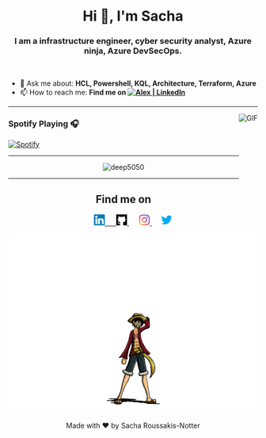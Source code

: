 <h1 align="center">Hi 👋, I'm Sacha</h1>
<h3 align="center">I am a infrastructure engineer, cyber security analyst, Azure ninja, Azure DevSecOps.</h3>
</br>

- 💬 Ask me about: **HCL, Powershell, KQL, Architecture, Terraform, Azure**
- 📫 How to reach me: **Find me on [<img alt="Alex | LinkedIn" height="15px" src="https://www.flaticon.com/svg/static/icons/svg/725/725337.svg"/>](https://www.linkedin.com/in/sacha-roussakis-notter-b6903095/)**

---

<img align="right" alt="GIF" height="170px" src="https://media.giphy.com/media/J5B1Y8QZnzXXbLQIBu/giphy.gif" />

### Spotify Playing 🎧
[![Spotify](https://novatorem.visualbean.vercel.app/api/spotify)](https://open.spotify.com/user/1112981871)

---

   <p align="center"> <img src="https://github-readme-stats.vercel.app/api?username=DFW1N&show_icons=true" alt="deep5050" /> </p>
  </div>
 
 
<hr/>

<h2 align="center">Find me on</h2>

<p align="center">

  <a href="https://www.linkedin.com/in/sacha-roussakis-notter-b6903095/">
    <img  alt="Linkedin" width="22px" src="https://raw.githubusercontent.com/dev-akshat/archive/main/images/svgs/social_media/linkedin.svg"/>
  &nbsp&nbsp&nbsp&nbsp
  <a href="https://github.com/DFW1N">
    <img alt="GitHub" width="22px" src="https://raw.githubusercontent.com/dev-akshat/archive/main/images/svgs/social_media/github.svg"/>
  </a>
  &nbsp&nbsp&nbsp&nbsp
  <a href="https://www.instagram.com/sacha1777">
    <img  alt="Instagram" width="22px" src="https://raw.githubusercontent.com/dev-akshat/archive/main/images/svgs/social_media/instagram.svg"/>
  </a>
  &nbsp&nbsp&nbsp&nbsp
  <a href="https://twitter.com/sacha_roussakis">
    <img alt="Twitter" width="22px" src="https://raw.githubusercontent.com/dev-akshat/archive/main/images/svgs/social_media/twitter.svg"/>
  </a>

</p>


<p align="center">
  <img align="center" alt="OnePiece_Luffy" src="https://raw.githubusercontent.com/dev-akshat/archive/main/images/gifs/anime/luffy.gif"/>
</p>

 
 <p align="center">
  Made with ❤️ by Sacha Roussakis-Notter
</p>
